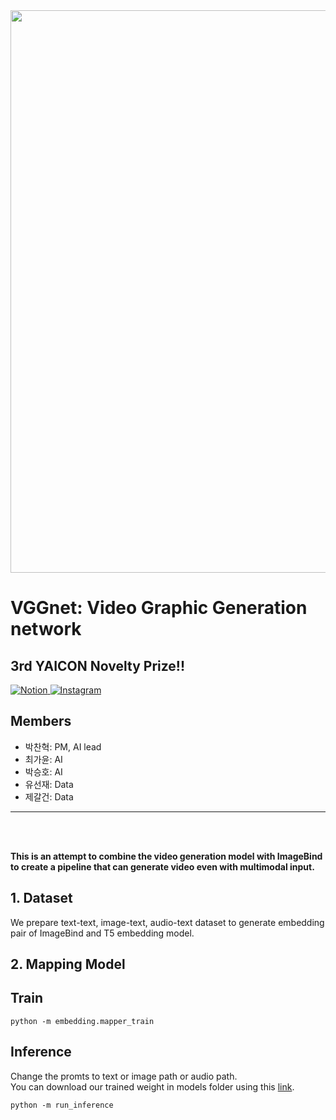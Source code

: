 <img src="https://github.com/devch1013/YAICON-VGGnet/assets/92439610/0ce35aae-3e19-4a7c-9ea2-0fd8434a6edb" width = "900" >

# VGGnet: Video Graphic Generation network

## 3rd YAICON Novelty Prize!!
<a href="https://y-ai.notion.site/VGGNet-c23ed35acaee4e13b2c088dce67d0cad">
    <img src="https://img.shields.io/badge/Notion-000000?style=for-the-badge&logo=notion" alt="Notion" />
</a>  
<a href="https://www.instagram.com/p/C0gditMvuZ2/?utm_source=ig_web_copy_link&igsh=MzRlODBiNWFlZA==">
    <img src="https://img.shields.io/badge/Instagram-E4405F?style=for-the-badge&logo=instagram" alt="Instagram" />
</a> 

## Members 
- 박찬혁: PM, AI lead
- 최가윤: AI
- 박승호: AI 
- 유선재: Data
- 제갈건: Data
  
---
</br>
</br>

**This is an attempt to combine the video generation model with ImageBind to create a pipeline that can generate video even with multimodal input.**

## 1. Dataset
We prepare text-text, image-text, audio-text dataset to generate embedding pair of ImageBind and T5 embedding model.


## 2. Mapping Model

## Train
```
python -m embedding.mapper_train
```

## Inference
Change the promts to text or image path or audio path.  
You can download our trained weight in models folder using this [link](https://huggingface.co/devch1013/VGGnet/tree/main).
```
python -m run_inference
```








